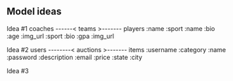 ## Model ideas

Idea #1
coaches ------< teams >------- players
 :name           :sport         :name
 :bio                           :age
 :img_url                       :sport
                                :bio
                                :gpa
                                :img_url


Idea #2
users --------< auctions >------- items
 :username       :category         :name
 :password                         :description
 :email                            :price
 :state
 :city

Idea #3

